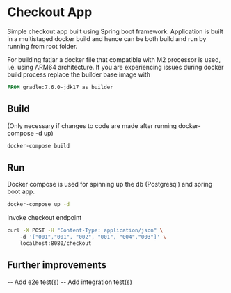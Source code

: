 # Checkout App

Simple checkout app built using Spring boot framework.
Application is built in a multistaged docker build 
and hence can be both build and run by running from root folder.

For building fatjar a docker file that compatible with M2 processor is used, i.e. using
ARM64 architecture. If you are experiencing issues during docker build process replace
the builder base image with
```Dockerfile
FROM gradle:7.6.0-jdk17 as builder
```

## Build
(Only necessary if changes to code are made after running docker-compose -d up)
```bash
docker-compose build
```

## Run
Docker compose is used for spinning up the db (Postgresql) and spring boot app.
```bash
docker-compose up -d
```

Invoke checkout endpoint
```bash
curl -X POST -H "Content-Type: application/json" \                                                                                          7 ↵
    -d '["001","001", "002", "001", "004","003"]' \
    localhost:8080/checkout

```

## Further improvements
-- Add e2e test(s)
-- Add integration test(s)